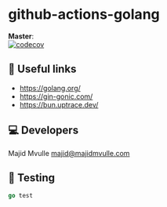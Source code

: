 # github-actions-golang

**Master**:<br>
[![codecov](https://codecov.io/gh/majidmvulle/github-actions-golang/branch/master/graph/badge.svg?token=PIIMDVSNFD)](https://codecov.io/gh/majidmvulle/github-actions-golang)


## 🔗 Useful links

- https://golang.org/
- https://gin-gonic.com/
- https://bun.uptrace.dev/


## 💻 Developers

Majid Mvulle <majid@majidmvulle.com>

## 🧪 Testing <a name="testing"></a>

```go
go test
```
